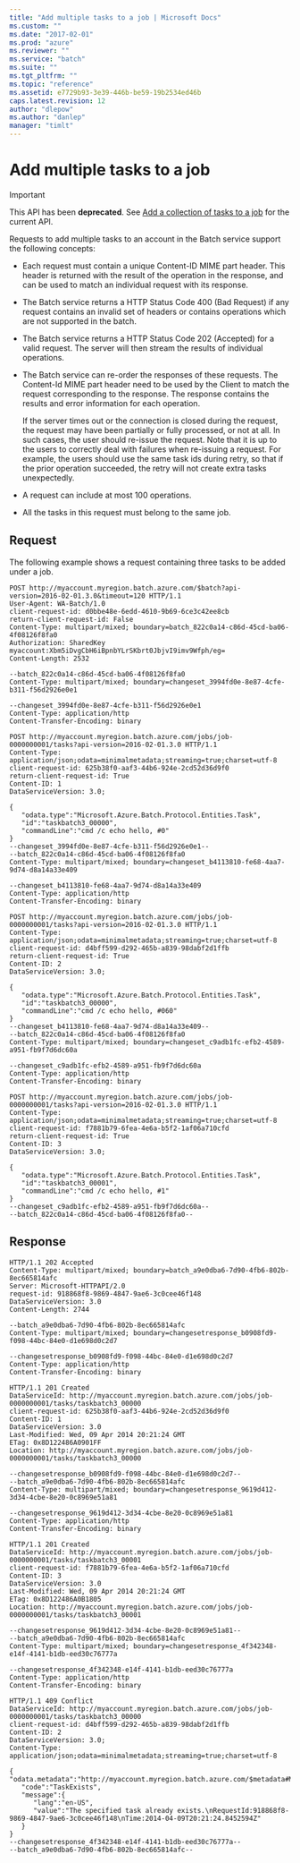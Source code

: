 ```yaml
---
title: "Add multiple tasks to a job | Microsoft Docs"
ms.custom: ""
ms.date: "2017-02-01"
ms.prod: "azure"
ms.reviewer: ""
ms.service: "batch"
ms.suite: ""
ms.tgt_pltfrm: ""
ms.topic: "reference"
ms.assetid: e7729b93-3e39-446b-be59-19b2534ed46b
caps.latest.revision: 12
author: "dlepow"
ms.author: "danlep"
manager: "timlt"
---
```

# Add multiple tasks to a job
 > [!IMPORTANT]
>  This API has been **deprecated**. See [Add a collection of tasks to a job](../batchservice/add-a-collection-of-tasks-to-a-job.md) for the current API.

  Requests to add multiple tasks to an account in the Batch service support the following concepts:

-   Each request must contain a unique Content\-ID MIME part header. This header is returned with the result of the operation in the response, and can be used to match an individual request with its response.

-   The Batch service returns a HTTP Status Code 400 \(Bad Request\) if any request contains an invalid set of headers or contains operations which are not supported in the batch.

-   The Batch service returns a HTTP Status Code 202 \(Accepted\) for a valid request. The server will then stream the results of individual operations.

-   The Batch service can re\-order the responses of these requests. The Content\-Id MIME part header need to be used by the Client to match the request corresponding to the response. The response contains the results and error information for each operation.

     If the server times out or the connection is closed during the request, the request may have been partially or fully processed, or not at all.  In such cases, the user should re\-issue the request. Note that it is up to the users to correctly deal with failures when re\-issuing a request.  For example, the users should use the same task ids during retry, so that if the prior operation succeeded, the retry will not create extra tasks unexpectedly.

-   A request can include at most 100 operations.

-   All the tasks in this request must belong to the same job.

## Request
 The following example shows a request containing three tasks to be added under a job.

```
POST http://myaccount.myregion.batch.azure.com/$batch?api-version=2016-02-01.3.0&timeout=120 HTTP/1.1
User-Agent: WA-Batch/1.0
client-request-id: d0bbe48e-6edd-4610-9b69-6ce3c42ee8cb
return-client-request-id: False
Content-Type: multipart/mixed; boundary=batch_822c0a14-c86d-45cd-ba06-4f08126f8fa0
Authorization: SharedKey myaccount:Xbm5iDvgCbH6iBpnbYLrSKbrt0JbjvI9imv9Wfph/eg=
Content-Length: 2532

--batch_822c0a14-c86d-45cd-ba06-4f08126f8fa0
Content-Type: multipart/mixed; boundary=changeset_3994fd0e-8e87-4cfe-b311-f56d2926e0e1

--changeset_3994fd0e-8e87-4cfe-b311-f56d2926e0e1
Content-Type: application/http
Content-Transfer-Encoding: binary

POST http://myaccount.myregion.batch.azure.com/jobs/job-0000000001/tasks?api-version=2016-02-01.3.0 HTTP/1.1
Content-Type: application/json;odata=minimalmetadata;streaming=true;charset=utf-8
client-request-id: 625b38f0-aaf3-44b6-924e-2cd52d36d9f0
return-client-request-id: True
Content-ID: 1
DataServiceVersion: 3.0;

{
   "odata.type":"Microsoft.Azure.Batch.Protocol.Entities.Task",
   "id":"taskbatch3_00000",
   "commandLine":"cmd /c echo hello, #0"
}
--changeset_3994fd0e-8e87-4cfe-b311-f56d2926e0e1--
--batch_822c0a14-c86d-45cd-ba06-4f08126f8fa0
Content-Type: multipart/mixed; boundary=changeset_b4113810-fe68-4aa7-9d74-d8a14a33e409

--changeset_b4113810-fe68-4aa7-9d74-d8a14a33e409
Content-Type: application/http
Content-Transfer-Encoding: binary

POST http://myaccount.myregion.batch.azure.com/jobs/job-0000000001/tasks?api-version=2016-02-01.3.0 HTTP/1.1
Content-Type: application/json;odata=minimalmetadata;streaming=true;charset=utf-8
client-request-id: d4bff599-d292-465b-a839-98dabf2d1ffb
return-client-request-id: True
Content-ID: 2
DataServiceVersion: 3.0;

{
   "odata.type":"Microsoft.Azure.Batch.Protocol.Entities.Task",
   "id":"taskbatch3_00000",
   "commandLine":"cmd /c echo hello, #060"
}
--changeset_b4113810-fe68-4aa7-9d74-d8a14a33e409--
--batch_822c0a14-c86d-45cd-ba06-4f08126f8fa0
Content-Type: multipart/mixed; boundary=changeset_c9adb1fc-efb2-4589-a951-fb9f7d6dc60a

--changeset_c9adb1fc-efb2-4589-a951-fb9f7d6dc60a
Content-Type: application/http
Content-Transfer-Encoding: binary

POST http://myaccount.myregion.batch.azure.com/jobs/job-0000000001/tasks?api-version=2016-02-01.3.0 HTTP/1.1
Content-Type: application/json;odata=minimalmetadata;streaming=true;charset=utf-8
client-request-id: f7881b79-6fea-4e6a-b5f2-1af06a710cfd
return-client-request-id: True
Content-ID: 3
DataServiceVersion: 3.0;

{
   "odata.type":"Microsoft.Azure.Batch.Protocol.Entities.Task",
   "id":"taskbatch3_00001",
   "commandLine":"cmd /c echo hello, #1"
}
--changeset_c9adb1fc-efb2-4589-a951-fb9f7d6dc60a--
--batch_822c0a14-c86d-45cd-ba06-4f08126f8fa0--
```

## Response

```
HTTP/1.1 202 Accepted
Content-Type: multipart/mixed; boundary=batch_a9e0dba6-7d90-4fb6-802b-8ec665814afc
Server: Microsoft-HTTPAPI/2.0
request-id: 918868f8-9869-4847-9ae6-3c0cee46f148
DataServiceVersion: 3.0
Content-Length: 2744

--batch_a9e0dba6-7d90-4fb6-802b-8ec665814afc
Content-Type: multipart/mixed; boundary=changesetresponse_b0908fd9-f098-44bc-84e0-d1e698d0c2d7

--changesetresponse_b0908fd9-f098-44bc-84e0-d1e698d0c2d7
Content-Type: application/http
Content-Transfer-Encoding: binary

HTTP/1.1 201 Created
DataServiceId: http://myaccount.myregion.batch.azure.com/jobs/job-0000000001/tasks/taskbatch3_00000
client-request-id: 625b38f0-aaf3-44b6-924e-2cd52d36d9f0
Content-ID: 1
DataServiceVersion: 3.0
Last-Modified: Wed, 09 Apr 2014 20:21:24 GMT
ETag: 0x8D122486A0901FF
Location: http://myaccount.myregion.batch.azure.com/jobs/job-0000000001/tasks/taskbatch3_00000

--changesetresponse_b0908fd9-f098-44bc-84e0-d1e698d0c2d7--
--batch_a9e0dba6-7d90-4fb6-802b-8ec665814afc
Content-Type: multipart/mixed; boundary=changesetresponse_9619d412-3d34-4cbe-8e20-0c8969e51a81

--changesetresponse_9619d412-3d34-4cbe-8e20-0c8969e51a81
Content-Type: application/http
Content-Transfer-Encoding: binary

HTTP/1.1 201 Created
DataServiceId: http://myaccount.myregion.batch.azure.com/jobs/job-0000000001/tasks/taskbatch3_00001
client-request-id: f7881b79-6fea-4e6a-b5f2-1af06a710cfd
Content-ID: 3
DataServiceVersion: 3.0
Last-Modified: Wed, 09 Apr 2014 20:21:24 GMT
ETag: 0x8D122486A0B1805
Location: http://myaccount.myregion.batch.azure.com/jobs/job-0000000001/tasks/taskbatch3_00001

--changesetresponse_9619d412-3d34-4cbe-8e20-0c8969e51a81--
--batch_a9e0dba6-7d90-4fb6-802b-8ec665814afc
Content-Type: multipart/mixed; boundary=changesetresponse_4f342348-e14f-4141-b1db-eed30c76777a

--changesetresponse_4f342348-e14f-4141-b1db-eed30c76777a
Content-Type: application/http
Content-Transfer-Encoding: binary

HTTP/1.1 409 Conflict
DataServiceId: http://myaccount.myregion.batch.azure.com/jobs/job-0000000001/tasks/taskbatch3_00000
client-request-id: d4bff599-d292-465b-a839-98dabf2d1ffb
Content-ID: 2
DataServiceVersion: 3.0;
Content-Type: application/json;odata=minimalmetadata;streaming=true;charset=utf-8

{
"odata.metadata":"http://myaccount.myregion.batch.azure.com/$metadata#Microsoft.Azure.Batch.Protocol.Entities.Container.errors/@Element",
   "code":"TaskExists",
   "message":{
      "lang":"en-US",
      "value":"The specified task already exists.\nRequestId:918868f8-9869-4847-9ae6-3c0cee46f148\nTime:2014-04-09T20:21:24.8452594Z"
   }
}
--changesetresponse_4f342348-e14f-4141-b1db-eed30c76777a--
--batch_a9e0dba6-7d90-4fb6-802b-8ec665814afc--
```


